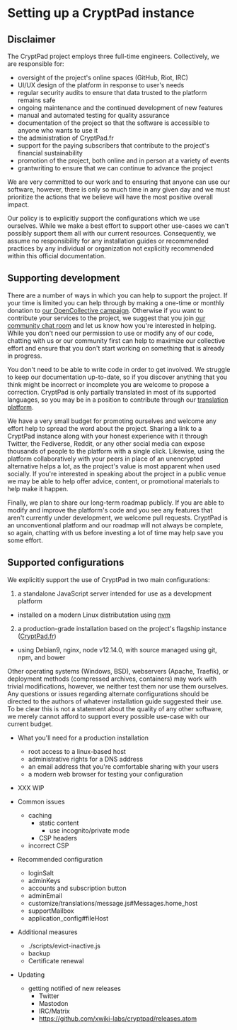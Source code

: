 # Setting up a CryptPad instance

## Disclaimer

The CryptPad project employs three full-time engineers.
Collectively, we are responsible for:

* oversight of the project's online spaces (GitHub, Riot, IRC)
* UI/UX design of the platform in response to user's needs
* regular security audits to ensure that data trusted to the platform remains safe
* ongoing maintenance and the continued development of new features
* manual and automated testing for quality assurance
* documentation of the project so that the software is accessible to anyone who wants to use it
* the administration of CryptPad.fr
* support for the paying subscribers that contribute to the project's financial sustainability
* promotion of the project, both online and in person at a variety of events
* grantwriting to ensure that we can continue to advance the project

We are very committed to our work and to ensuring that anyone can use our software, however, there is only so much time in any given day and we must prioritize the actions that we believe will have the most positive overall impact.

Our policy is to explicitly support the configurations which we use ourselves.
While we make a best effort to support other use-cases we can't possibly support them all with our current resources.
Consequently, we assume no responsibility for any installation guides or recommended practices by any individual or organization not explicitly recommended within this official documentation.

## Supporting development

There are a number of ways in which you can help to support the project.
If your time is limited you can help through by making a one-time or monthly donation to [our OpenCollective campaign](https://opencollective.com/cryptpad).
Otherwise if you want to contribute your services to the project, we suggest that you join [our community chat room](https://riot.im/app/#/room/#cryptpad:matrix.org) and let us know how you're interested in helping.
While you don't need our permission to use or modify any of our code, chatting with us or our community first can help to maximize our collective effort and ensure that you don't start working on something that is already in progress.

You don't need to be able to write code in order to get involved.
We struggle to keep our documentation up-to-date, so if you discover anything that you think might be incorrect or incomplete you are welcome to propose a correction.
CryptPad is only partially translated in most of its supported languages, so you may be in a position to contribute through our [translation platform](https://weblate.cryptpad.fr/projects/cryptpad/app/).

We have a very small budget for promoting ourselves and welcome any effort help to spread the word about the project.
Sharing a link to a CryptPad instance along with your honest experience with it through Twitter, the Fediverse, Reddit, or any other social media can expose thousands of people to the platform with a single click.
Likewise, using the platform collaboratively with your peers in place of an unencrypted alternative helps a lot, as the project's value is most apparent when used socially.
If you're interested in speaking about the project in a public venue we may be able to help offer advice, content, or promotional materials to help make it happen.

Finally, we plan to share our long-term roadmap publicly.
If you are able to modify and improve the platform's code and you see any features that aren't currently under development, we welcome pull requests.
CryptPad is an unconventional platform and our roadmap will not always be complete, so again, chatting with us before investing a lot of time may help save you some effort.

## Supported configurations

We explicitly support the use of CryptPad in two main configurations:

1. a standalone JavaScript server intended for use as a development platform
  * installed on a modern Linux distributation using [nvm](https://github.com/nvm-sh/nvm)
2. a production-grade installation based on the project's flagship instance ([CryptPad.fr](https://cryptpad.fr))
  * using Debian9, nginx, node v12.14.0, with source managed using git, npm, and bower

Other operating systems (Windows, BSD), webservers (Apache, Traefik), or deployment methods (compressed archives, containers) may work with trivial modifications, however, we neither test them nor use them ourselves.
Any questions or issues regarding alternate configurations should be directed to the authors of whatever installation guide suggested their use.
To be clear this is not a statement about the quality of any other software, we merely cannot afford to support every possible use-case with our current budget.


* What you'll need for a production installation
  * root access to a linux-based host
  * administrative rights for a DNS address
  * an email address that you're comfortable sharing with your users
  * a modern web browser for testing your configuration




* XXX WIP
* Common issues
  * caching
    * static content
      * use incognito/private mode
    * CSP headers
  * incorrect CSP
* Recommended configuration
  * loginSalt
  * adminKeys
  * accounts and subscription button
  * adminEmail
  * customize/translations/message.js#Messages.home_host
  * supportMailbox
  * application_config#fileHost
* Additional measures
  * ./scripts/evict-inactive.js
  * backup
  * Certificate renewal
* Updating
  * getting notified of new releases
    * Twitter
    * Mastodon
    * IRC/Matrix
    * https://github.com/xwiki-labs/cryptpad/releases.atom
